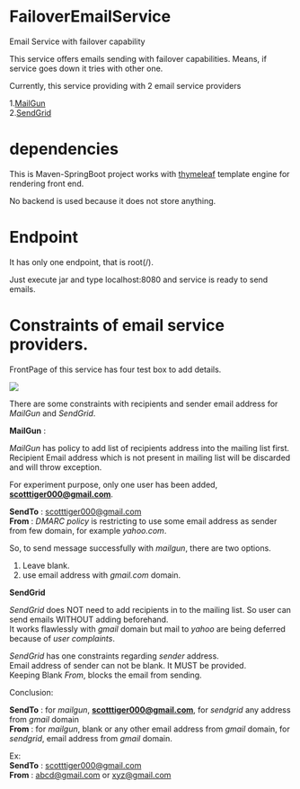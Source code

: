 # FailoverEmailService

Email Service with failover capability

This service offers emails sending with failover capabilities. Means, if service goes down it tries with other one.

Currently, this service providing with 2 email service providers

1.[MailGun](www.mailgun.com)<br/>
2.[SendGrid](www.sendgrid.com)

# dependencies

This is Maven-SpringBoot project works with [thymeleaf](http://www.thymeleaf.org/) template engine for rendering front end.

No backend is used because it does not store anything.

# Endpoint

It has only one endpoint, that is root(/).

Just execute jar and type localhost:8080 and service is ready to send emails.

# Constraints of email service providers.

FrontPage of this service has four test box to add details.

![](~/Desktop/FailoverEmailService.png)

There are some constraints with recipients and sender email address for *MailGun* and *SendGrid*.

**MailGun** :

*MailGun* has policy to add list of recipients address into the mailing list first. Recipient Email address which is not present in mailing list will be discarded and will throw exception.

For experiment purpose, only one user has been added, **scotttiger000@gmail.com**.

**SendTo** : scotttiger000@gmail.com<br/>
**From** : *DMARC policy* is restricting to use some email address as sender from few domain, for example *yahoo.com*.

So, to send message successfully with *mailgun*, there are two options.

1. Leave blank.
2. use email address with *gmail.com* domain.

**SendGrid**

*SendGrid* does NOT need to add recipients in to the mailing list. So user can send emails WITHOUT adding beforehand.<br/>
It works flawlessly with *gmail* domain but mail to *yahoo* are being deferred because of *user complaints*.<br/>

*SendGrid* has one constraints regarding *sender* address.<br/>
Email address of sender can not be blank. It MUST be provided.<br/>
Keeping Blank *From*, blocks the email from sending.


Conclusion:

**SendTo** : for *mailgun*, **scotttiger000@gmail.com**, for *sendgrid* any address from *gmail* domain<br/>
**From** : for *mailgun*, blank or any other email address from *gmail* domain, for *sendgrid*, email address from *gmail* domain.

Ex:<br/>
**SendTo** : scotttiger000@gmail.com<br/>
**From** : abcd@gmail.com or xyz@gmail.com




